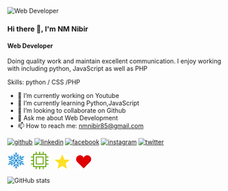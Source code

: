 
![Web Developer ](https://scontent.fdac24-1.fna.fbcdn.net/v/t39.30808-1/455444267_1952105408556061_7374169556801021497_n.jpg?stp=dst-jpg_s200x200&_nc_cat=110&ccb=1-7&_nc_sid=0ecb9b&_nc_eui2=AeFJcxqeLgGUTfmjR8hgHq4IjodM6PNSGVWOh0zo81IZVaz6X2GVuj2NfQl_C-_8brxo3SOurxjg6waa8Z8CGAt2&_nc_ohc=jOU11-zjZ0sQ7kNvgGNX8bI&_nc_ht=scontent.fdac24-1.fna&_nc_gid=A_sjYpsVTgV_CpxAe7f_NCC&oh=00_AYDLEhD08tynY6rNfYvvYb3hYZXKADf73xd_AqbbuKugMw&oe=66FA046E)
### Hi there 👋, I'm NM Nibir
#### Web Developer 


Doing quality work and maintain excellent communication.
I enjoy working with including python, JavaScript as well as PHP

Skills: python / CSS /PHP

- 🔭 I’m currently working on Youtube 
- 🌱 I’m currently learning Python,JavaScript 
- 👯 I’m looking to collaborate on Github 
- 💬 Ask me about Web Development  
- 📫 How to reach me: nmnibir85@gmail.com 


[<img src='https://cdn.jsdelivr.net/npm/simple-icons@3.0.1/icons/github.svg' alt='github' height='40'>](https://github.com/https://github.com/nmnibir85)  [<img src='https://cdn.jsdelivr.net/npm/simple-icons@3.0.1/icons/linkedin.svg' alt='linkedin' height='40'>](https://www.linkedin.com/in/https://www.linkedin.com/in/nur-muhammad-nibir-84593a286//)  [<img src='https://cdn.jsdelivr.net/npm/simple-icons@3.0.1/icons/facebook.svg' alt='facebook' height='40'>](https://www.facebook.com/https://www.facebook.com/nmnibir85?mibextid=ZbWKwL)  [<img src='https://cdn.jsdelivr.net/npm/simple-icons@3.0.1/icons/instagram.svg' alt='instagram' height='40'>](https://www.instagram.com/https://www.instagram.com/nmnibir85?utm_source=qr/)  [<img src='https://cdn.jsdelivr.net/npm/simple-icons@3.0.1/icons/twitter.svg' alt='twitter' height='40'>](https://twitter.com/https://x.com/nibir22312338)  

<a href='https://archiveprogram.github.com/'><img src='https://raw.githubusercontent.com/acervenky/animated-github-badges/master/assets/acbadge.gif' width='40' height='40'></a> <a href='https://docs.github.com/en/developers'><img src='https://raw.githubusercontent.com/acervenky/animated-github-badges/master/assets/devbadge.gif' width='40' height='40'></a> <a href='https://stars.github.com/'><img src='https://raw.githubusercontent.com/acervenky/animated-github-badges/master/assets/starbadge.gif' width='35' height='35'></a> <a href='https://docs.github.com/en/github/supporting-the-open-source-community-with-github-sponsors'><img src='https://raw.githubusercontent.com/acervenky/animated-github-badges/master/assets/sponsorbadge.gif' width='35' height='35'></a> 

![GitHub stats](https://github-readme-stats.vercel.app/api?username=https://github.com/nmnibir85&show_icons=true)  

